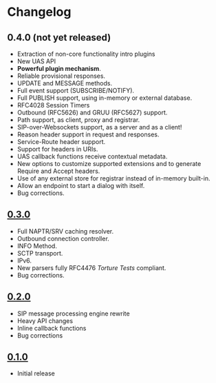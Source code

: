 # Changelog

## 0.4.0 (not yet released)
 
* Extraction of non-core functionality intro plugins
* New UAS API
* **Powerful plugin mechanism**.
* Reliable provisional responses.
* UPDATE and MESSAGE methods.
* Full event support (SUBSCRIBE/NOTIFY).
* Full PUBLISH support, using in-memory or external database.
* RFC4028 Session Timers
* Outbound (RFC5626) and GRUU (RFC5627) support.
* Path support, as client, proxy and registrar.
* SIP-over-Websockets support, as a server and as a client!
* Reason header support in request and responses. 
* Service-Route header support.
* Support for headers in URIs.
* UAS callback functions receive contextual metadata.
* New options to customize supported extensions and to generate Require and Accept headers.
* Use of any external store for registrar instead of in-memory built-in.
* Allow an endpoint to start a dialog with itself.
* Bug corrections.



## [0.3.0](https://github.com/kalta/nksip/releases/tag/v0.3.0)
 
* Full NAPTR/SRV caching resolver.
* Outbound connection controller.
* INFO Method.
* SCTP transport.
* IPv6.
* New parsers fully RFC4476 _Torture Tests_ compliant.
* Bug corrections.


## [0.2.0](https://github.com/kalta/nksip/releases/tag/v0.2.0)

* SIP message processing engine rewrite
* Heavy API changes
* Inline callback functions
* Bug corrections


## [0.1.0](https://github.com/kalta/nksip/releases/tag/v0.1.0)

* Initial release



